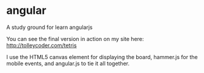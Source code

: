# angular
A study ground for learn angularjs

You can see the final version in action on my site here: http://tolleycoder.com/tetris

I use the HTML5 canvas element for displaying the board, hammer.js for the mobile events, and angular.js to tie it all together.
